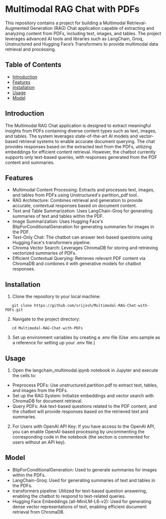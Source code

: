 # Multimodal RAG Chat with PDFs

This repository contains a project for building a Multimodal Retrieval-Augmented Generation (RAG) Chat application capable of extracting and analyzing content from PDFs, including text, images, and tables. The project leverages advanced AI tools and libraries such as LangChain, Groq, Unstructured and Hugging Face’s Transformers to provide multimodal data retrieval and processing.

## Table of Contents

- [Introduction](#introduction)
- [Features](#features)
- [Installation](#installation)
- [Usage](#usage)
- [Model](#model)

## Introduction

The Multimodal RAG Chat application is designed to extract meaningful insights from PDFs containing diverse content types such as text, images, and tables. The system leverages state-of-the-art AI models and vector-based retrieval systems to enable accurate document querying. The chat provides responses based on the extracted text from the PDFs, utilizing embeddings for efficient content retrieval. However, the chatbot currently supports only text-based queries, with responses generated from the PDF content and summaries.

## Features

- Multimodal Content Processing: Extracts and processes text, images, and tables from PDFs using Unstructured's partition_pdf tool..
- RAG Architecture: Combines retrieval and generation to provide accurate, contextual responses based on document content.
- Text and Table Summarization: Uses LangChain-Groq for generating summaries of text and tables within the PDF.
- Image Summarization: Uses Hugging Face's BlipForConditionalGeneration for generating summaries for images in the PDF.
- Text-Only Chat: The chatbot can answer text-based questions using Hugging Face's transformers pipeline.
- Chroma Vector Search: Leverages ChromaDB for storing and retrieving vectorized summaries of PDFs.
- Efficient Contextual Querying: Retrieves relevant PDF content via ChromaDB and combines it with generative models for chatbot responses.

## Installation

1. Clone the repository to your local machine:

```
   git clone https://github.com/srijosh/Multimodal-RAG-Chat-with-PDFs.git
```

2. Navigate to the project directory:

```
   cd Multimodal-RAG-Chat-with-PDFs
```

3. Set up environment variables by creating a .env file (Use .env.sample as a reference for setting up your .env file.)

## Usage

1. Open the langchain_multimodal.ipynb notebook in Jupyter and execute the cells to:

- Preprocess PDFs: Use unstructured.partition.pdf to extract text, tables, and images from the PDFs.
- Set up the RAG System: Initialize embeddings and vector search with ChromaDB for document retrieval.
- Query PDFs: Ask text-based questions related to the PDF content, and the chatbot will provide responses based on the retrieved text and summaries.

2. For Users with OpenAI API Key:
   If you have access to the OpenAI API, you can enable OpenAI-based processing by uncommenting the corresponding code in the notebook (the section is commented for users without an API key).

## Model

- BlipForConditionalGeneration: Used to generate summaries for images within the PDFs.
- LangChain-Groq: Used for generating summaries of text and tables in the PDFs.
- transformers pipeline: Utilized for text-based question answering, enabling the chatbot to respond to text-related queries.
- Hugging Face Embeddings (all-MiniLM-L6-v2): Used for generating dense vector representations of text, enabling efficient document retrieval from ChromaDB.
